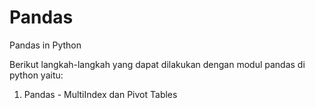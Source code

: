 # Pandas
Pandas in Python 

Berikut langkah-langkah yang dapat dilakukan dengan modul pandas di python yaitu:
1. Pandas - MultiIndex dan Pivot Tables
